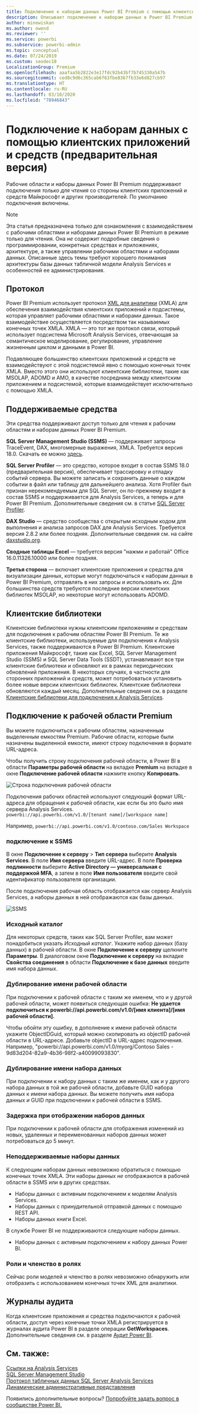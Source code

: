 ```yaml
---
title: Подключение к наборам данных Power BI Premium с помощью клиентских приложений и средств (предварительная версия)
description: Описывает подключение к наборам данных в Power BI Premium с помощью клиентских приложений и средств.
author: minewiskan
ms.author: owend
ms.reviewer: ''
ms.service: powerbi
ms.subservice: powerbi-admin
ms.topic: conceptual
ms.date: 07/24/2019
ms.custom: seodec18
LocalizationGroup: Premium
ms.openlocfilehash: aaafaa5b2822e3e17fdc92b43bf7b745330a547b
ms.sourcegitcommit: ced8c9d6c365cab6f63fbe8367fb33e6d827cb97
ms.translationtype: HT
ms.contentlocale: ru-RU
ms.lasthandoff: 03/10/2020
ms.locfileid: "78946843"
---
```

# <a name="connect-to-datasets-with-client-applications-and-tools-preview"></a>Подключение к наборам данных с помощью клиентских приложений и средств (предварительная версия)

Рабочие области и наборы данных Power BI Premium поддерживают подключения *только для чтения* со стороны клиентских приложений и средств Майкрософт и других производителей. По умолчанию подключения включены.

> [!NOTE]
> Эта статья предназначена только для ознакомления с взаимодействием с рабочими областями и наборами данных Power BI Premium в режиме только для чтения. Она *не* содержит подробные сведения о программировании, конкретных средствах и приложениях, архитектуре, а также управлении рабочими областями и наборами данных. Описанные здесь темы требуют хорошего понимания архитектуры базы данных табличной модели Analysis Services и особенностей ее администрирования.

## <a name="protocol"></a>Протокол

Power BI Premium использует протокол [XML для аналитики](https://docs.microsoft.com/bi-reference/xmla/xml-for-analysis-xmla-reference) (XMLA) для обеспечения взаимодействия клиентских приложений и подсистемы, которая управляет рабочими областями и наборами данных. Такое взаимодействие осуществляется посредством так называемых конечных точек XMLA. XMLA — это тот же протокол связи, который использует подсистема Microsoft Analysis Services, отвечающая за семантическое моделирование, регулирование, управление жизненным циклом и данными в Power BI. 

Подавляющее большинство клиентских приложений и средств не взаимодействуют с этой подсистемой явно с помощью конечных точек XMLA. Вместо этого они используют клиентские библиотеки, такие как MSOLAP, ADOMD и AMO, в качестве посредника между клиентским приложением и подсистемой, которые взаимодействует исключительно с помощью XMLA.


## <a name="supported-tools"></a>Поддерживаемые средства

Эти средства поддерживают доступ только для чтения к рабочим областям и наборам данных Power BI Premium.

**SQL Server Management Studio (SSMS)** — поддерживает запросы TraceEvent, DAX, многомерные выражения, XMLA. Требуется версия 18.0. Скачать ее можно [здесь](https://docs.microsoft.com/sql/ssms/download-sql-server-management-studio-ssms). 

**SQL Server Profiler** — это средство, которое входит в состав SSMS 18.0 (предварительная версия), обеспечивает трассировку и отладку событий сервера. Вы можете записать и сохранить данные о каждом событии в файл или таблицу для дальнейшего анализа. Хотя Profiler был признан нерекомендуемым для SQL Server, он по-прежнему входит в состав SSMS и поддерживается для Analysis Services, а теперь и для Power BI Premium. Дополнительные сведения см. в статье [SQL Server Profiler](https://docs.microsoft.com/sql/tools/sql-server-profiler/sql-server-profiler).

**DAX Studio** — средство сообщества с открытым исходным кодом для выполнения и анализа запросов DAX для Analysis Services. Требуется версия 2.8.2 или более поздняя. Дополнительные сведения см. на сайте [daxstudio.org](https://daxstudio.org/).

**Сводные таблицы Excel** — требуется версия "нажми и работай" Office 16.0.11326.10000 или более поздняя.

**Третья сторона** — включает клиентские приложения и средства для визуализации данных, которые могут подключаться к наборам данных в Power BI Premium, отправлять в них запросы и использовать их. Для большинства средств требуются последние версии клиентских библиотек MSOLAP, но некоторые могут использовать ADOMD.

## <a name="client-libraries"></a>Клиентские библиотеки

Клиентские библиотеки нужны клиентским приложениям и средствам для подключения к рабочим областям Power BI Premium. Те же клиентские библиотеки, используемые для подключения к Analysis Services, также поддерживаются в Power BI Premium. Клиентские приложения Майкрософт, такие как Excel, SQL Server Management Studio (SSMS) и SQL Server Data Tools (SSDT), устанавливают все три клиентские библиотеки и обновляют их в рамках периодических обновлений приложения. В некоторых случаях, в частности для сторонних приложений и средств, может потребоваться установить более новые версии клиентских библиотек. Клиентские библиотеки обновляются каждый месяц. Дополнительные сведения см. в разделе [Клиентские библиотеки для подключения к Analysis Services](https://docs.microsoft.com/azure/analysis-services/analysis-services-data-providers).

## <a name="connecting-to-a-premium-workspace"></a>Подключение к рабочей области Premium

Вы можете подключиться к рабочим областям, назначенным выделенным емкостям Premium. Рабочие области, которые были назначены выделенной емкости, имеют строку подключения в формате URL-адреса. 

Чтобы получить строку подключения рабочей области, в Power BI в области **Параметры рабочей области** на вкладке **Premium** на вкладке в окне **Подключение рабочей области** нажмите кнопку **Копировать**.

![Строка подключения рабочей области](media/service-premium-connect-tools/connect-tools-workspace-connection.png)

Подключения рабочих областей используют следующий формат URL-адреса для обращения к рабочей области, как если бы это было имя сервера Analysis Services.   
`powerbi://api.powerbi.com/v1.0/[tenant name]/[workspace name]` 

Например, `powerbi://api.powerbi.com/v1.0/contoso.com/Sales Workspace`

### <a name="to-connect-in-ssms"></a>подключение к SSMS

В окне **Подключение к серверу** > **Тип сервера** выберите **Analysis Services**. В поле **Имя сервера** введите URL-адрес. В поле **Проверка подлинности** выберите **Active Directory — универсальная с поддержкой MFA**, а затем в поле **Имя пользователя** введите свой идентификатор пользователя организации. 

После подключения рабочая область отображается как сервер Analysis Services, а наборы данных в ней отображаются как базы данных.  

![SSMS](media/service-premium-connect-tools/connect-tools-ssms.png)

### <a name="initial-catalog"></a>Исходный каталог

Для некоторых средств, таких как SQL Server Profiler, вам может понадобиться указать *Исходный каталог*. Укажите набор данных (базу данных) в рабочей области. В окне **Подключение к серверу** щелкните **Параметры**. В диалоговом окне **Подключение к серверу** на вкладке **Свойства соединения** в области **Подключение к базе данных** введите имя набора данных.

### <a name="duplicate-workspace-name"></a>Дублирование имени рабочей области

При подключении к рабочей области с таким же именем, что и у другой рабочей области, может появиться следующая ошибка: **Не удается подключиться к powerbi://api.powerbi.com/v1.0/[имя клиента]/[имя рабочей области].**

Чтобы обойти эту ошибку, в дополнение к имени рабочей области укажите ObjectIDGuid, который можно скопировать из objectID рабочей области в URL-адресе. Добавьте objectID в URL-адрес подключения. Например, "powerbi://api.powerbi.com/v1.0/myorg/Contoso Sales - 9d83d204-82a9-4b36-98f2-a40099093830".

### <a name="duplicate-dataset-name"></a>Дублирование имени набора данных

При подключении к набору данных с таким же именем, как и у другого набора данных в той же рабочей области, добавьте GUID набора данных к имени набора данных. Вы можете получить имя набора данных *и* GUID при подключении к рабочей области в SSMS. 

### <a name="delay-in-datasets-shown"></a>Задержка при отображении наборов данных

При подключении к рабочей области для отображения изменений из новых, удаленных и переименованных наборов данных может потребоваться до 5 минут. 

### <a name="unsupported-datasets"></a>Неподдерживаемые наборы данных

К следующим наборам данных невозможно обратиться с помощью конечных точек XMLA. Эти наборы данных *не* отображаются в рабочей области в SSMS или в других средствах. 

- Наборы данных с активным подключением к моделям Analysis Services. 
- Наборы данных с принудительной отправкой данных с помощью REST API.
- Наборы данных книги Excel. 

В службе Power BI не поддерживаются следующие наборы данных.   

- Наборы данных с активным подключением к набору данных Power BI.

### <a name="roles-and-role-memberships"></a>Роли и членство в ролях

Сейчас роли моделей и членство в ролях невозможно обнаружить или отобразить с использованием конечных точек XML для аналитики.

## <a name="audit-logs"></a>Журналы аудита 

Когда клиентские приложения и средства подключаются к рабочей области, доступ через конечные точки XMLA регистрируется в журналах аудита Power BI в разделе операции **GetWorkspaces**. Дополнительные сведения см. в разделе [Аудит Power BI](service-admin-auditing.md).

## <a name="see-also"></a>См. также:

[Ссылки на Analysis Services](https://docs.microsoft.com/bi-reference/?pivot=home&panel=home-all)   
[SQL Server Management Studio](https://docs.microsoft.com/sql/ssms/sql-server-management-studio-ssms)   
[Протокол табличных данных SQL Server Analysis Services](https://docs.microsoft.com/openspecs/sql_server_protocols/ms-ssas-t/b98ed40e-c27a-4988-ab2d-c9c904fe13cf)   
[Динамические административные представления](https://docs.microsoft.com/sql/analysis-services/instances/use-dynamic-management-views-dmvs-to-monitor-analysis-services)   


Появились дополнительные вопросы? [Попробуйте задать вопрос в сообществе Power BI.](https://community.powerbi.com/)

